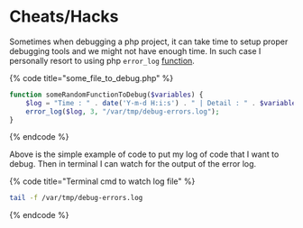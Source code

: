 # Cheats/Hacks

Sometimes when debugging a php project, it can take time to setup proper debugging tools and we might not have enough time. In such case I personally resort to using php `error_log` [function](https://www.php.net/manual/en/function.error-log.php).

{% code title="some_file_to_debug.php" %}
```php
function someRandomFunctionToDebug($variables) {
    $log = "Time : " . date('Y-m-d H:i:s') . " | Detail : " . $variables . "\r\n";
    error_log($log, 3, "/var/tmp/debug-errors.log");
}
```
{% endcode %}

Above is the simple example of code to put my log of code that I want to debug. Then in terminal I can watch for the output of the error log.

{% code title="Terminal cmd to watch log file" %}
```bash
tail -f /var/tmp/debug-errors.log
```
{% endcode %}

